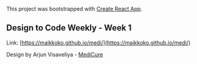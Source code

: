 This project was bootstrapped with [Create React App](https://github.com/facebook/create-react-app).

## Design to Code Weekly - Week 1

Link: [https://maikkoko.github.io/medi/](https://maikkoko.github.io/medi/)

Design by Arjun Visaveliya - [MediCure](https://www.uplabs.com/posts/medicure-is-a-custom-web-application-for-clinic-and-appointments-management)
